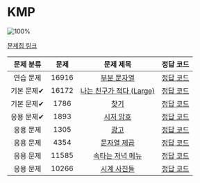 # KMP

![100%](https://progress-bar.xyz/8/?scale=8&title=progress&width=500&color=babaca&suffix=/8)

[문제집 링크](https://www.acmicpc.net/workbook/view/12205)

| 문제 분류 | 문제 | 문제 제목 | 정답 코드 |
| :--: | :--: | :--: | :--: |
| 연습 문제 | 16916 | [부분 문자열](https://www.acmicpc.net/problem/16916) | [정답 코드](../0x1E/solutions/16916.cpp) |
| 기본 문제✔ | 16172 | [나는 친구가 적다 (Large)](https://www.acmicpc.net/problem/16172) | [정답 코드](../0x1E/solutions/16172.cpp) |
| 기본 문제✔ | 1786 | [찾기](https://www.acmicpc.net/problem/1786) | [정답 코드](../0x1E/solutions/1786.cpp) |
| 응용 문제✔ | 1893 | [시저 암호](https://www.acmicpc.net/problem/1893) | [정답 코드](../0x1E/solutions/1893.cpp) |
| 응용 문제 | 1305 | [광고](https://www.acmicpc.net/problem/1305) | [정답 코드](../0x1E/solutions/1305.cpp) |
| 응용 문제 | 4354 | [문자열 제곱](https://www.acmicpc.net/problem/4354) | [정답 코드](../0x1E/solutions/4354.cpp) |
| 응용 문제 | 11585 | [속타는 저녁 메뉴](https://www.acmicpc.net/problem/11585) | [정답 코드](../0x1E/solutions/11585.cpp) |
| 응용 문제 | 10266 | [시계 사진들](https://www.acmicpc.net/problem/10266) | [정답 코드](../0x1E/solutions/10266.cpp) |
